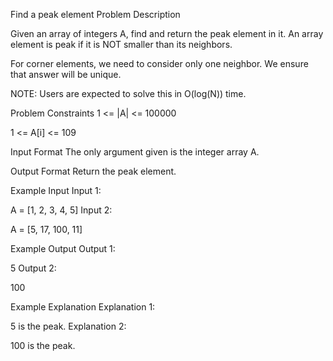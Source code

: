 Find a peak element
Problem Description

Given an array of integers A, find and return the peak element in it. An array element is peak if it is NOT smaller than its neighbors.

For corner elements, we need to consider only one neighbor. We ensure that answer will be unique.

NOTE: Users are expected to solve this in O(log(N)) time.



Problem Constraints
1 <= |A| <= 100000

1 <= A[i] <= 109



Input Format
The only argument given is the integer array A.



Output Format
Return the peak element.



Example Input
Input 1:

A = [1, 2, 3, 4, 5]
Input 2:

A = [5, 17, 100, 11]


Example Output
Output 1:

5
Output 2:

100


Example Explanation
Explanation 1:

5 is the peak.
Explanation 2:

100 is the peak.